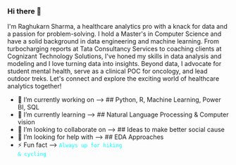 ### Hi there 👋

I'm Raghukarn Sharma, a healthcare analytics pro with a knack for data and a passion for problem-solving. I hold a Master's in Computer Science and have a solid background in data engineering and machine learning. From turbocharging reports at Tata Consultancy Services to coaching clients at Cognizant Technology Solutions, I've honed my skills in data analysis and modeling and I love turning data into insights.
Beyond data, I advocate for student mental health, serve as a clinical POC for oncology, and lead outdoor treks. Let's connect and explore the exciting world of healthcare analytics together!

- 🔭 I’m currently working on --> ## Python, R, Machine Learning, Power BI, SQL
- 🌱 I’m currently learning --> ## Natural Language Processing & Computer vision
- 👯 I’m looking to collaborate on --> ## Ideas to make better social cause
- 🤔 I’m looking for help with --> ## EDA Approaches
- ⚡ Fun fact --> <code style="color : aqua">Always up for hiking & cycling</code>
